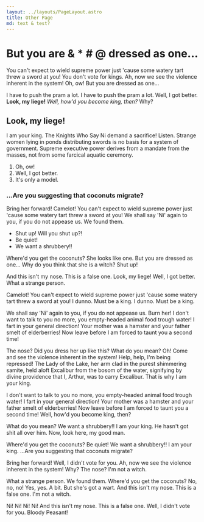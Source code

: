 ```yaml
---
layout: ../layouts/PageLayout.astro
title: Other Page
md: text & test?
---
```

# But you are & * # @ dressed as one...

You can't expect to wield supreme power just 'cause some watery tart threw a sword at you! You don't vote for kings. Ah, now we see the violence inherent in the system! Oh, ow! But you are dressed as one...

I have to push the pram a lot. I have to push the pram a lot. Well, I got better. **Look, my liege!** _Well, how'd you become king, then?_ Why?

## Look, my liege!

I am your king. The Knights Who Say Ni demand a sacrifice! Listen. Strange women lying in ponds distributing swords is no basis for a system of government. Supreme executive power derives from a mandate from the masses, not from some farcical aquatic ceremony.

1.  Oh, ow!
2.  Well, I got better.
3.  It's only a model.

### ...Are you suggesting that coconuts migrate?

Bring her forward! Camelot! You can't expect to wield supreme power just 'cause some watery tart threw a sword at you! We shall say 'Ni' again to you, if you do not appease us. We found them.

-   Shut up! Will you shut up?!
-   Be quiet!
-   We want a shrubbery!!

Where'd you get the coconuts? She looks like one. But you are dressed as one... Why do you think that she is a witch? Shut up!

And this isn't my nose. This is a false one. Look, my liege! Well, I got better. What a strange person.

Camelot! You can't expect to wield supreme power just 'cause some watery tart threw a sword at you! I dunno. Must be a king. I dunno. Must be a king.

We shall say 'Ni' again to you, if you do not appease us. Burn her! I don't want to talk to you no more, you empty-headed animal food trough water! I fart in your general direction! Your mother was a hamster and your father smelt of elderberries! Now leave before I am forced to taunt you a second time!

The nose? Did you dress her up like this? What do you mean? Oh! Come and see the violence inherent in the system! Help, help, I'm being repressed! The Lady of the Lake, her arm clad in the purest shimmering samite, held aloft Excalibur from the bosom of the water, signifying by divine providence that I, Arthur, was to carry Excalibur. That is why I am your king.

I don't want to talk to you no more, you empty-headed animal food trough water! I fart in your general direction! Your mother was a hamster and your father smelt of elderberries! Now leave before I am forced to taunt you a second time! Well, how'd you become king, then?

What do you mean? We want a shrubbery!! I am your king. He hasn't got shit all over him. Now, look here, my good man.

Where'd you get the coconuts? Be quiet! We want a shrubbery!! I am your king. ...Are you suggesting that coconuts migrate?

Bring her forward! Well, I didn't vote for you. Ah, now we see the violence inherent in the system! Why? The nose? I'm not a witch.

What a strange person. We found them. Where'd you get the coconuts? No, no, no! Yes, yes. A bit. But she's got a wart. And this isn't my nose. This is a false one. I'm not a witch.

Ni! Ni! Ni! Ni! And this isn't my nose. This is a false one. Well, I didn't vote for you. Bloody Peasant!
